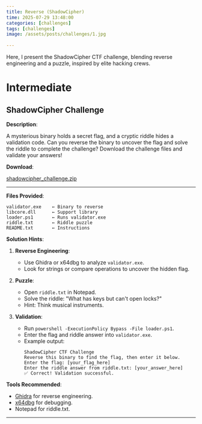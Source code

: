 ```yaml
---
title: Reverse (ShadowCipher)
time: 2025-07-29 13:48:00
categories: [challenges]
tags: [challenges]
image: /assets/posts/challenges/1.jpg
 
---
```

 
 Here, I present the ShadowCipher CTF challenge, blending reverse engineering and a puzzle, inspired by elite hacking crews.
 
 # Intermediate
 
 ## ShadowCipher Challenge
 
 **Description**:
 
 A mysterious binary holds a secret flag, and a cryptic riddle hides a validation code. Can you reverse the binary to uncover the flag and solve the riddle to complete the challenge? Download the challenge files and validate your answers!
 
 **Download**:
 
 [shadowcipher_challenge.zip](https://mega.nz/file/oV5AXa7T#Z5gsGR2bo2O8cFJ6uEK1T0HLR5BroYbRjWieZyTZxJo)
 
 ---
 
 **Files Provided**:
 
 ```
 validator.exe    ← Binary to reverse
 libcore.dll      ← Support library
 loader.ps1       ← Runs validator.exe
 riddle.txt       ← Riddle puzzle
 README.txt       ← Instructions
 ```
 
 **Solution Hints**:
 
 1. **Reverse Engineering**:
    - Use Ghidra or x64dbg to analyze `validator.exe`.
    - Look for strings or compare operations to uncover the hidden flag.
 
 2. **Puzzle**:
    - Open `riddle.txt` in Notepad.
    - Solve the riddle: "What has keys but can't open locks?"
    - Hint: Think musical instruments.
 
 3. **Validation**:
    - Run `powershell -ExecutionPolicy Bypass -File loader.ps1`.
    - Enter the flag and riddle answer into `validator.exe`.
    - Example output:
      ```
      ShadowCipher CTF Challenge
      Reverse this binary to find the flag, then enter it below.
      Enter the flag: [your_flag_here]
      Enter the riddle answer from riddle.txt: [your_answer_here]
      ✅ Correct! Validation successful.
      ```
 
 **Tools Recommended**:
 
 - [Ghidra](https://ghidra-sre.org/) for reverse engineering.
 - [x64dbg](https://x64dbg.com/) for debugging.
 - Notepad for riddle.txt.
 
 ---
